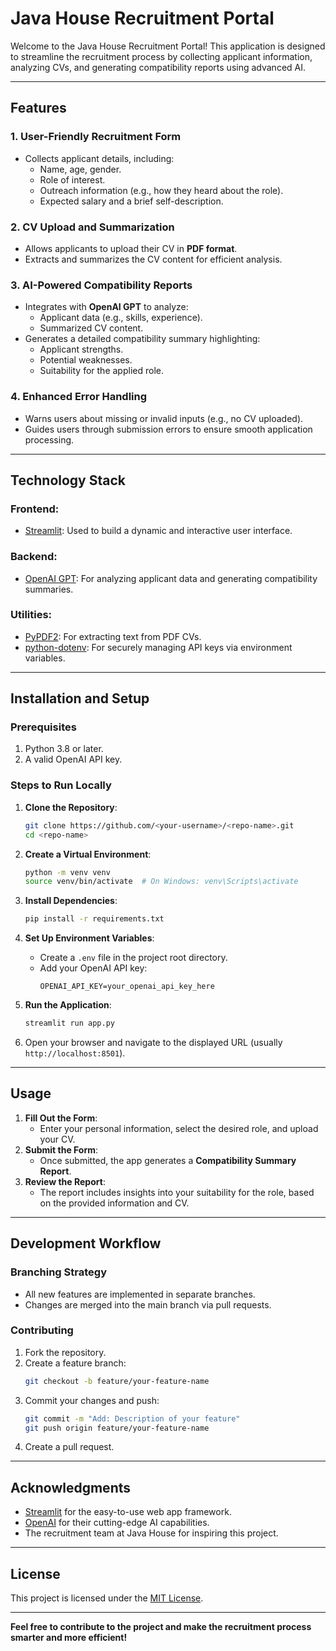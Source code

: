# **Java House Recruitment Portal**

Welcome to the Java House Recruitment Portal! This application is designed to streamline the recruitment process by collecting applicant information, analyzing CVs, and generating compatibility reports using advanced AI.

---

## **Features**

### 1. **User-Friendly Recruitment Form**
- Collects applicant details, including:
  - Name, age, gender.
  - Role of interest.
  - Outreach information (e.g., how they heard about the role).
  - Expected salary and a brief self-description.

### 2. **CV Upload and Summarization**
- Allows applicants to upload their CV in **PDF format**.
- Extracts and summarizes the CV content for efficient analysis.

### 3. **AI-Powered Compatibility Reports**
- Integrates with **OpenAI GPT** to analyze:
  - Applicant data (e.g., skills, experience).
  - Summarized CV content.
- Generates a detailed compatibility summary highlighting:
  - Applicant strengths.
  - Potential weaknesses.
  - Suitability for the applied role.

### 4. **Enhanced Error Handling**
- Warns users about missing or invalid inputs (e.g., no CV uploaded).
- Guides users through submission errors to ensure smooth application processing.

---

## **Technology Stack**

### **Frontend**:
- [Streamlit](https://streamlit.io/): Used to build a dynamic and interactive user interface.

### **Backend**:
- [OpenAI GPT](https://platform.openai.com/docs/): For analyzing applicant data and generating compatibility summaries.

### **Utilities**:
- [PyPDF2](https://pypi.org/project/PyPDF2/): For extracting text from PDF CVs.
- [python-dotenv](https://pypi.org/project/python-dotenv/): For securely managing API keys via environment variables.

---

## **Installation and Setup**

### **Prerequisites**
1. Python 3.8 or later.
2. A valid OpenAI API key.

### **Steps to Run Locally**
1. **Clone the Repository**:
   ```bash
   git clone https://github.com/<your-username>/<repo-name>.git
   cd <repo-name>
   ```

2. **Create a Virtual Environment**:
   ```bash
   python -m venv venv
   source venv/bin/activate  # On Windows: venv\Scripts\activate
   ```

3. **Install Dependencies**:
   ```bash
   pip install -r requirements.txt
   ```

4. **Set Up Environment Variables**:
   - Create a `.env` file in the project root directory.
   - Add your OpenAI API key:
     ```
     OPENAI_API_KEY=your_openai_api_key_here
     ```

5. **Run the Application**:
   ```bash
   streamlit run app.py
   ```

6. Open your browser and navigate to the displayed URL (usually `http://localhost:8501`).

---

## **Usage**

1. **Fill Out the Form**:
   - Enter your personal information, select the desired role, and upload your CV.
2. **Submit the Form**:
   - Once submitted, the app generates a **Compatibility Summary Report**.
3. **Review the Report**:
   - The report includes insights into your suitability for the role, based on the provided information and CV.

---

## **Development Workflow**

### **Branching Strategy**
- All new features are implemented in separate branches.
- Changes are merged into the main branch via pull requests.

### **Contributing**
1. Fork the repository.
2. Create a feature branch:
   ```bash
   git checkout -b feature/your-feature-name
   ```
3. Commit your changes and push:
   ```bash
   git commit -m "Add: Description of your feature"
   git push origin feature/your-feature-name
   ```
4. Create a pull request.

---

## **Acknowledgments**
- [Streamlit](https://streamlit.io/) for the easy-to-use web app framework.
- [OpenAI](https://platform.openai.com/) for their cutting-edge AI capabilities.
- The recruitment team at Java House for inspiring this project.

---

## **License**
This project is licensed under the [MIT License](LICENSE).

---

**Feel free to contribute to the project and make the recruitment process smarter and more efficient!**
```